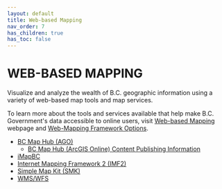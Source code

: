 ```yaml
---
layout: default
title: Web-based Mapping
nav_order: 7
has_children: true
has_toc: false
---
```


# WEB-BASED MAPPING

Visualize and analyze the wealth of B.C. geographic information using a variety of web-based map tools and map services.

To learn more about the tools and services available that help make B.C. Government's data accessible to online users, visit [Web-based Mapping](https://www2.gov.bc.ca/gov/content?id=347AC53EB6F84601841241BD51FF3871) webpage and [Web-Mapping Framework Options](https://bcgov.github.io/bcwebmaps-options/web-mapping-frameworks).


+ [BC Map Hub (AGO)](https://www2.gov.bc.ca/gov/content?id=DE0602BB42664AA28C9F059D45CC1CC2)  
  + [BC Map Hub (ArcGIS Online) Content Publishing Information](dps_maphub_w.md)
+ [iMapBC](https://www2.gov.bc.ca/gov/content?id=C52F8C3BFE8C4110A63171337F363F43)
+ [Internet Mapping Framework 2 (IMF2)](https://bcgov.github.io/bcwebmaps-options/web-mapping-frameworks/imf2.html)
+ [Simple Map Kit (SMK)](https://bcgov.github.io/bcwebmaps-options/web-mapping-frameworks/smk.html)
+ [WMS/WFS](https://www2.gov.bc.ca/gov/content?id=95D78D544B244F34B89223EF069DF74E)

